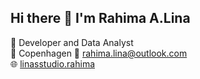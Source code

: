 ## Hi there 👋 I'm Rahima A.Lina


🌱 Developer and Data Analyst  
📍 Copenhagen
📧 rahima.lina@outlook.com   
🌐 [linasstudio.rahima](https://linasstudio.wixsite.com/rahima)

<!--
**rahimaalina/rahimaalina** is a ✨ _special_ ✨ repository because its `README.md` (this file) appears on your GitHub profile.
### 🔥 Current Stats
![GitHub Streak](https://streak-stats.demolab.com/?user=AfnanFerdousi&theme=dark)
![Top Langs](https://github-readme-stats.vercel.app/api/top-langs/?username=AfnanFerdousi&layout=compact&theme=dark)
![GitHub stats](https://github-readme-stats.vercel.app/api?username=AfnanFerdousi&show_icons=true&theme=dark)

Here are some ideas to get you started:

🔭 Works @Unemployed | @Independent Data Analyst & Web Developer🤡.
🎓 I’m studying - At DTU.
🌱 I’m exploring - Data Science and App development.
🤔 I’m trying - To develop impactful stories in life.
⚡ Fun fact - I can speak 4 languages - 2 of them hardly🙃.
❤️ Hobby - Sleeping and reading astronomy and mangas😉.

